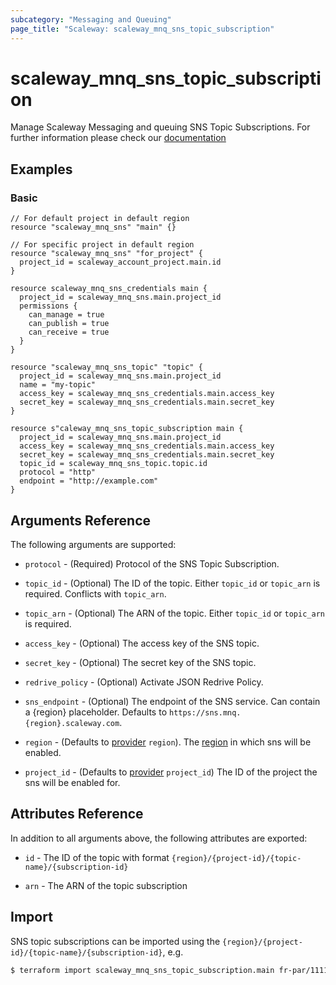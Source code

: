 ```yaml
---
subcategory: "Messaging and Queuing"
page_title: "Scaleway: scaleway_mnq_sns_topic_subscription"
---
```


# scaleway_mnq_sns_topic_subscription

Manage Scaleway Messaging and queuing SNS Topic Subscriptions.
For further information please check
our [documentation](https://www.scaleway.com/en/docs/serverless/messaging/reference-content/sns-overview/)

## Examples

### Basic

```hcl
// For default project in default region
resource "scaleway_mnq_sns" "main" {}

// For specific project in default region
resource "scaleway_mnq_sns" "for_project" {
  project_id = scaleway_account_project.main.id
}

resource scaleway_mnq_sns_credentials main {
  project_id = scaleway_mnq_sns.main.project_id
  permissions {
    can_manage = true
    can_publish = true
	can_receive = true
  }
}

resource "scaleway_mnq_sns_topic" "topic" {
  project_id = scaleway_mnq_sns.main.project_id
  name = "my-topic"
  access_key = scaleway_mnq_sns_credentials.main.access_key
  secret_key = scaleway_mnq_sns_credentials.main.secret_key
}

resource s"caleway_mnq_sns_topic_subscription main {
  project_id = scaleway_mnq_sns.main.project_id
  access_key = scaleway_mnq_sns_credentials.main.access_key
  secret_key = scaleway_mnq_sns_credentials.main.secret_key
  topic_id = scaleway_mnq_sns_topic.topic.id
  protocol = "http"
  endpoint = "http://example.com"
}
```

## Arguments Reference

The following arguments are supported:


- `protocol` - (Required) Protocol of the SNS Topic Subscription.

- `topic_id` - (Optional) The ID of the topic. Either `topic_id` or `topic_arn` is required. Conflicts with `topic_arn`.

- `topic_arn` - (Optional) The ARN of the topic. Either `topic_id` or `topic_arn` is required.

- `access_key` - (Optional) The access key of the SNS topic.

- `secret_key` - (Optional) The secret key of the SNS topic.

- `redrive_policy` - (Optional) Activate JSON Redrive Policy.

- `sns_endpoint` - (Optional) The endpoint of the SNS service. Can contain a {region} placeholder. Defaults to `https://sns.mnq.{region}.scaleway.com`.

- `region` - (Defaults to [provider](../index.md#region) `region`). The [region](../guides/regions_and_zones.md#regions)
  in which sns will be enabled.

- `project_id` - (Defaults to [provider](../index.md#project_id) `project_id`) The ID of the project the sns will be enabled for.

## Attributes Reference

In addition to all arguments above, the following attributes are exported:

- `id` - The ID of the topic with format `{region}/{project-id}/{topic-name}/{subscription-id}`

- `arn` - The ARN of the topic subscription

## Import

SNS topic subscriptions can be imported using the `{region}/{project-id}/{topic-name}/{subscription-id}`, e.g.

```bash
$ terraform import scaleway_mnq_sns_topic_subscription.main fr-par/11111111111111111111111111111111/my-topic/11111111111111111111111111111111
```
